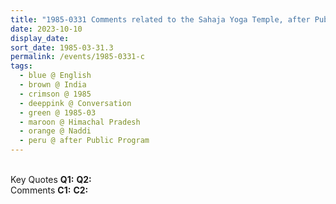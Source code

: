 ```yaml
---
title: "1985-0331 Comments related to the Sahaja Yoga Temple, after Public Program, Talnoo, Naddi (11 kms NNE of Dharmaśhālā), Himachal Pradesh, India"
date: 2023-10-10
display_date: 
sort_date: 1985-03-31.3
permalink: /events/1985-0331-c
tags:
  - blue @ English
  - brown @ India
  - crimson @ 1985
  - deeppink @ Conversation
  - green @ 1985-03
  - maroon @ Himachal Pradesh
  - orange @ Naddi
  - peru @ after Public Program
---
```


<br>

<wave-list>
  <list-title color="DarkSeaGreen" width="55">Key Quotes</list-title>
  <list-item color="BlanchedAlmond" width="280"><b>Q1:</b> <i></i></list-item>
  <list-item color="Lavender" width="280"><b>Q2:</b> <i></i></list-item>
</wave-list>

<br>

<wave-list>
  <list-title color="DarkSeaGreen" width="55">Comments</list-title>
  <list-item color="BlanchedAlmond" width="280"><b>C1:</b> <i></i></list-item>
  <list-item color="Lavender" width="280"><b>C2:</b> <i></i></list-item>
</wave-list>